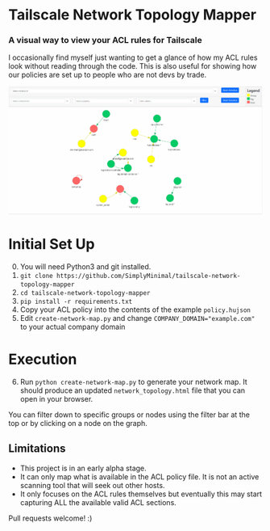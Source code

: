 # Tailscale Network Topology Mapper
### A visual way to view your ACL rules for Tailscale
I occasionally find myself just wanting to get a glance of how my ACL rules look without reading through the code. This is also useful for showing how our policies are set up to people who are not devs by trade.

![alt text](./images/Animation.gif)

# Initial Set Up
0. You will need Python3 and git installed.
1. `git clone https://github.com/SimplyMinimal/tailscale-network-topology-mapper`
2. `cd tailscale-network-topology-mapper`
3. `pip install -r requirements.txt`
4. Copy your ACL policy  into the contents of the example `policy.hujson` 
5. Edit `create-network-map.py` and change `COMPANY_DOMAIN="example.com"` to your actual company domain 

# Execution
6. Run `python create-network-map.py` to generate your network map. It should produce an updated `network_topology.html` file that you can open in your browser.

You can filter down to specific groups or nodes using the filter bar at the top or by clicking on a node on the graph.

## Limitations
* This project is in an early alpha stage.
* It can only map what is available in the ACL policy file. It is not an active scanning tool that will seek out other hosts.
* It only focuses on the ACL rules themselves but eventually this may start capturing ALL the available valid ACL sections.

Pull requests welcome! :) 
